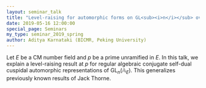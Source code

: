 ```yaml
---
layout: seminar_talk
title: "Level-raising for automorphic forms on GL<sub><i>n</i></sub> over a CM field"
date: 2019-05-16 12:00:00
special_page: Seminars
my_type: seminar_2019_spring
author: Aditya Karnataki (BICMR, Peking University)
---
```


Let *E* be a CM number field and *p* be a prime unramified in *E*.
In this talk, we explain a level-raising result at *p* for regular algebraic conjugate self-dual
cuspidal automorphic representations of GL<sub><i>n</i></sub>(𝔸<sub><i>E</i></sub>).
This generalizes previously known results of Jack Thorne.
